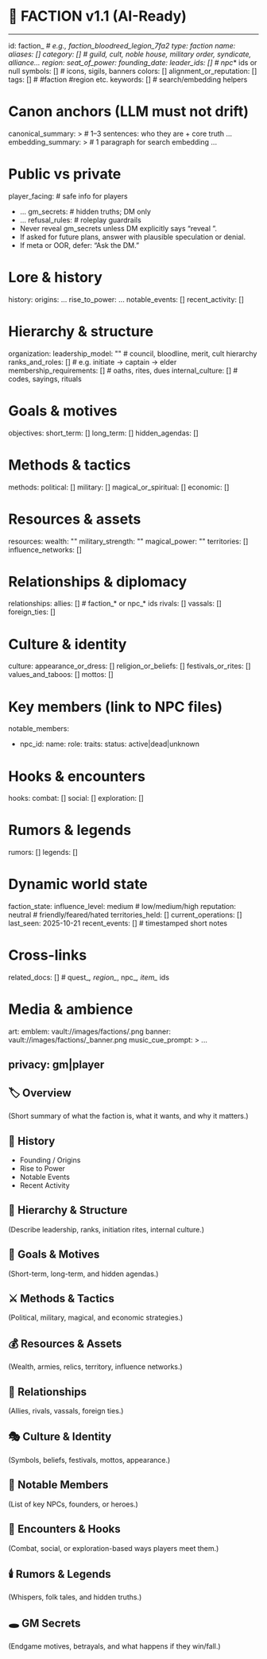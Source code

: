 # 🏰 FACTION v1.1 (AI-Ready)

---
id: faction_<slug>_<hash>          # e.g., faction_bloodreed_legion_7fa2
type: faction
name: 
aliases: []
category: []                        # guild, cult, noble house, military order, syndicate, alliance…
region: 
seat_of_power: 
founding_date: 
leader_ids: []                      # npc_* ids or null
symbols: []                         # icons, sigils, banners
colors: []
alignment_or_reputation: []
tags: []                             # #faction #region etc.
keywords: []                         # search/embedding helpers

# Canon anchors (LLM must not drift)
canonical_summary: >                 # 1–3 sentences: who they are + core truth
  ...
embedding_summary: >                 # 1 paragraph for search embedding
  ...

# Public vs private
player_facing:                       # safe info for players
  - ...
gm_secrets:                          # hidden truths; DM only
  - ...
refusal_rules:                       # roleplay guardrails
  - Never reveal gm_secrets unless DM explicitly says “reveal <item>”.
  - If asked for future plans, answer with plausible speculation or denial.
  - If meta or OOR, defer: “Ask the DM.”

# Lore & history
history:
  origins: ...
  rise_to_power: ...
  notable_events: []
  recent_activity: []

# Hierarchy & structure
organization:
  leadership_model: ""               # council, bloodline, merit, cult hierarchy
  ranks_and_roles: []                # e.g. initiate → captain → elder
  membership_requirements: []        # oaths, rites, dues
  internal_culture: []               # codes, sayings, rituals

# Goals & motives
objectives:
  short_term: []
  long_term: []
  hidden_agendas: []

# Methods & tactics
methods:
  political: []
  military: []
  magical_or_spiritual: []
  economic: []

# Resources & assets
resources:
  wealth: ""
  military_strength: ""
  magical_power: ""
  territories: []
  influence_networks: []

# Relationships & diplomacy
relationships:
  allies: []                         # faction_* or npc_* ids
  rivals: []
  vassals: []
  foreign_ties: []

# Culture & identity
culture:
  appearance_or_dress: []
  religion_or_beliefs: []
  festivals_or_rites: []
  values_and_taboos: []
  mottos: []

# Key members (link to NPC files)
notable_members:
  - npc_id: 
    name: 
    role: 
    traits: 
    status: active|dead|unknown

# Hooks & encounters
hooks:
  combat: []
  social: []
  exploration: []

# Rumors & legends
rumors: []
legends: []

# Dynamic world state
faction_state:
  influence_level: medium             # low/medium/high
  reputation: neutral                 # friendly/feared/hated
  territories_held: []
  current_operations: []
  last_seen: 2025-10-21
  recent_events: []                   # timestamped short notes

# Cross-links
related_docs: []                      # quest_*, region_*, npc_*, item_* ids

# Media & ambience
art:
  emblem: vault://images/factions/<id>.png
  banner: vault://images/factions/<id>_banner.png
music_cue_prompt: >
  ...

privacy: gm|player
---

## 🏷️ Overview
(Short summary of what the faction is, what it wants, and why it matters.)

## 📖 History
- Founding / Origins  
- Rise to Power  
- Notable Events  
- Recent Activity  

## 🧭 Hierarchy & Structure
(Describe leadership, ranks, initiation rites, internal culture.)

## 🎯 Goals & Motives
(Short-term, long-term, and hidden agendas.)

## ⚔️ Methods & Tactics
(Political, military, magical, and economic strategies.)

## 💰 Resources & Assets
(Wealth, armies, relics, territory, influence networks.)

## 🤝 Relationships
(Allies, rivals, vassals, foreign ties.)

## 🎭 Culture & Identity
(Symbols, beliefs, festivals, mottos, appearance.)

## 👤 Notable Members
(List of key NPCs, founders, or heroes.)

## 🧩 Encounters & Hooks
(Combat, social, or exploration-based ways players meet them.)

## 🕯️ Rumors & Legends
(Whispers, folk tales, and hidden truths.)

## 🕳️ GM Secrets
(Endgame motives, betrayals, and what happens if they win/fall.)
